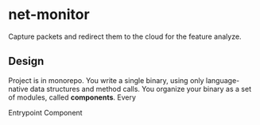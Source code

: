 # net-monitor

Capture packets and redirect them to the cloud for the feature analyze.

## Design

Project is in monorepo. You write a single binary, using only language-native data structures and method calls.
You organize your binary as a set of modules, called **components**. Every 

Entrypoint
Component